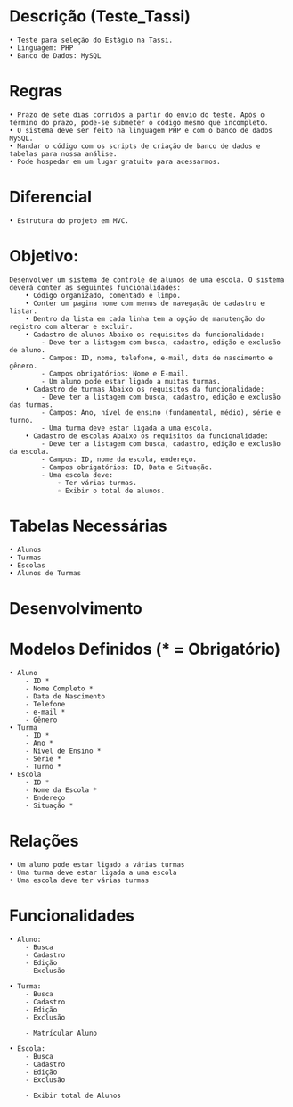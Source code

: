 # Descrição (Teste_Tassi)
    • Teste para seleção do Estágio na Tassi.
    • Linguagem: PHP
    • Banco de Dados: MySQL

# Regras
    • Prazo de sete dias corridos a partir do envio do teste. Após o término do prazo, pode-se submeter o código mesmo que incompleto.
    • O sistema deve ser feito na linguagem PHP e com o banco de dados MySQL.
    • Mandar o código com os scripts de criação de banco de dados e tabelas para nossa análise.
    • Pode hospedar em um lugar gratuito para acessarmos.

# Diferencial
    • Estrutura do projeto em MVC.

# Objetivo:
    Desenvolver um sistema de controle de alunos de uma escola. O sistema deverá conter as seguintes funcionalidades:
        • Código organizado, comentado e limpo.
        • Conter um pagina home com menus de navegação de cadastro e listar.
        • Dentro da lista em cada linha tem a opção de manutenção do registro com alterar e excluir.
        • Cadastro de alunos Abaixo os requisitos da funcionalidade:
            - Deve ter a listagem com busca, cadastro, edição e exclusão de aluno.
            - Campos: ID, nome, telefone, e-mail, data de nascimento e gênero.
            - Campos obrigatórios: Nome e E-mail.
            - Um aluno pode estar ligado a muitas turmas.
        • Cadastro de turmas Abaixo os requisitos da funcionalidade:
            - Deve ter a listagem com busca, cadastro, edição e exclusão das turmas.
            - Campos: Ano, nível de ensino (fundamental, médio), série e turno.
            - Uma turma deve estar ligada a uma escola.
        • Cadastro de escolas Abaixo os requisitos da funcionalidade:
            - Deve ter a listagem com busca, cadastro, edição e exclusão da escola.
            - Campos: ID, nome da escola, endereço.
            - Campos obrigatórios: ID, Data e Situação.
            - Uma escola deve:
                ◦ Ter várias turmas.
                ◦ Exibir o total de alunos.
                
# Tabelas Necessárias
    • Alunos
    • Turmas
    • Escolas
    • Alunos de Turmas

# Desenvolvimento #

# Modelos Definidos (* = Obrigatório)
    • Aluno
        - ID *
        - Nome Completo *
        - Data de Nascimento
        - Telefone
        - e-mail *
        - Gênero
    • Turma
        - ID *
        - Ano *
        - Nível de Ensino *
        - Série *
        - Turno *
    • Escola
        - ID *
        - Nome da Escola *
        - Endereço
        - Situação *

# Relações
    • Um aluno pode estar ligado a várias turmas
    • Uma turma deve estar ligada a uma escola
    • Uma escola deve ter várias turmas

# Funcionalidades
    • Aluno:
        - Busca
        - Cadastro
        - Edição
        - Exclusão
        
    • Turma:
        - Busca
        - Cadastro
        - Edição
        - Exclusão
        
        - Matrícular Aluno

    • Escola:
        - Busca
        - Cadastro
        - Edição
        - Exclusão

        - Exibir total de Alunos


